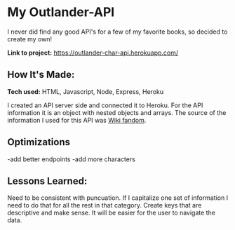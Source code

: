 
# My Outlander-API
I never did find any good API's for a few of my favorite books, so decided to create my own!

**Link to project:** https://outlander-char-api.herokuapp.com/

## How It's Made:

**Tech used:** HTML, Javascript, Node, Express, Heroku

I created an API server side and connected it to Heroku. For the API information it is an object with nested objects and arrays. The source of the information I used for this API was [Wiki fandom](https://outlander.fandom.com/wiki/Outlander_Wiki).

## Optimizations

-add better endpoints
-add more characters


## Lessons Learned:

Need to be consistent with puncuation. If I capitalize one set of information I need to do that for all the rest in that category. Create keys that are descriptive and make sense. It will be easier for the user to navigate the data.


